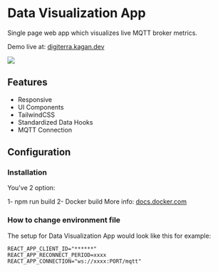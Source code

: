# Data Visualization App

Single page web app which visualizes live MQTT broker metrics.

Demo live at: [digiterra.kagan.dev](http://94.250.203.170:9002/)

![](https://i.hizliresim.com/9se8cm0.png)

## Features

- Responsive
- UI Components
- TailwindCSS
- Standardized Data Hooks
- MQTT Connection

## Configuration

### Installation

You've 2 option:

1- npm run build
2- Docker build
More info: [docs.docker.com](https://docs.docker.com/get-started/)

### How to change environment file

The setup for Data Visualization App would look like this for example:

```
REACT_APP_CLIENT_ID="******"
REACT_APP_RECONNECT_PERIOD=xxxx
REACT_APP_CONNECTION="ws://xxxx:PORT/mqtt"
```
